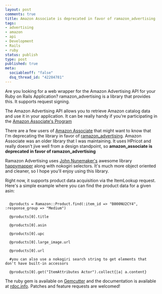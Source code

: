```yaml
--- 
layout: post
comments: true
title: Amazon Associate is deprecated in favor of ramazon_advertising
tags: 
- advertising
- amazon
- api
- Development
- Rails
- ruby
status: publish
type: post
published: true
meta: 
  sociableoff: "false"
  dsq_thread_id: "42284781"
---
```

Are you looking for a web wrapper for the Amazon Advertising API for your Ruby on Rails Application? ramazon_advertising is a library that provides this. It supports request signing.

The Amazon Advertising API allows you to retrieve Amazon catalog data and use it in your application. It can be really handy if you're participating in the [Amazon Associate's Program](https://affiliate-program.amazon.com/)

There are a few users of [Amazon Associate](http://github.com/dpickett/amazon_associate) that might want to know that I'm deprecating the library in favor of [ramazon_advertising](http://github.com/dpickett/ramazon_advertising). Amazon Associate was an older library that I was maintaining. It uses HPricot and really doesn't jive well from a design standpoint, so <strong>amazon\_associate is deprecated in favor of ramazon\_advertising</strong>

Ramazon Advertising uses [John Nunemaker's](http://railstips.org/) awesome library [happymapper](http://github.com/jnunemaker/happymapper) along with nokogiri selectors. It's much more object oriented and cleaner, so I hope you'll enjoy using this library.

Right now, it supports product data acquisition via the ItemLookup request. Here's a simple example where you can find the product data for a given asin:

<code>
  @products = Ramazon::Product.find(:item_id => "B000NU2CY4", :response_group => "Medium")<br/>
  @products[0].title<br/>
  @products[0].asin<br/>
  @products[0].upc<br/>
  @products[0].large_image.url<br/>
  @products[0].url<br/>
  #you can also use a nokogiri search string to get elements that don't have built-in accessors<br />
  @products[0].get("ItemAttributes Actor").collect{|a| a.content}
</code>

The ruby gem is available on [Gemcutter](http://gemcutter.org/gems/ramazon_advertising) and the documentation is available at [rdoc.info](http://rdoc.info/projects/dpickett/ramazon_advertising). Patches and feature requests are welcomed!
